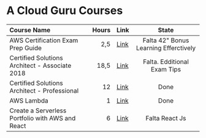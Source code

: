 # A Cloud Guru Courses

| Course Name | Hours | Link | State |
| :--- | ---: | --- | :---: |
| AWS Certification Exam Prep Guide | 2,5 | [Link](https://acloud.guru/course/aws-certification-preparation/dashboard) | Falta 42" Bonus Learning Efferctively |
| Certified Solutions Architect - Associate 2018 | 18,5 | [Link](https://acloud.guru/course/aws-certified-solutions-architect-associate/dashboard) | Falta. Edditional Exam Tips |
| Certified Solutions Architect - Professional | 12 | [Link](https://acloud.guru/course/aws-certified-solutions-architect-professional/dashboard) | Done |
| AWS Lambda | 1 | [Link](https://acloud.guru/course/aws-lambda/dashboard) | Done |
| Create a Serverless Portfolio with AWS and React | 6 | [Link](https://acloud.guru/course/serverless-portfolio-with-react/dashboard) | Falta React Js |
